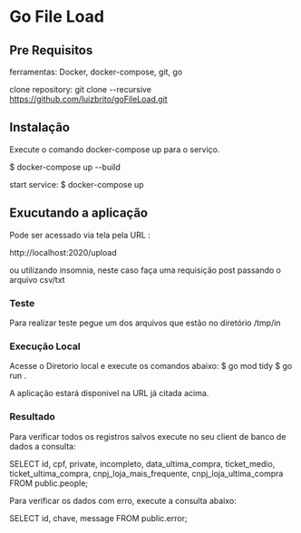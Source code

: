 # Go File Load

## Pre Requisitos

ferramentas: Docker, docker-compose, git, go

clone repository: git clone --recursive https://github.com/luizbrito/goFileLoad.git

## Instalação

Execute o comando docker-compose up para o serviço.

$ docker-compose up --build

start service:
$ docker-compose up

## Exucutando a aplicação

Pode ser acessado via tela pela URL :

http://localhost:2020/upload

ou utilizando insomnia, neste caso faça uma requisição post passando o arquivo csv/txt

### Teste

Para realizar teste pegue um dos arquivos que estão no diretório /tmp/in

### Execução Local

Acesse o Diretorio local e execute os comandos abaixo:
$ go mod tidy
$ go run .

A aplicação estará disponivel na URL já citada acima.

### Resultado

Para verificar todos os registros salvos execute no seu client de banco de dados a consulta:

SELECT id, cpf, private, incompleto, data_ultima_compra, ticket_medio, ticket_ultima_compra, cnpj_loja_mais_frequente, cnpj_loja_ultima_compra
FROM public.people;

Para verificar os dados com erro, execute a consulta abaixo:

SELECT id, chave, message FROM public.error;

